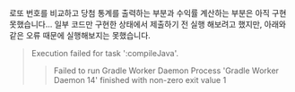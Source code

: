 로또 번호를 비교하고 당첨 통계를 출력하는 부분과 수익률 계산하는 부분은 아직 구현 못했습니다...
일부 코드만 구현한 상태에서 제출하기 전 실행 해보려고 했지만, 아래와 같은 오류 때문에
실행해보지는 못했습니다.
>Execution failed for task ':compileJava'.
>> Failed to run Gradle Worker Daemon
>>Process 'Gradle Worker Daemon 14' finished with non-zero exit value 1